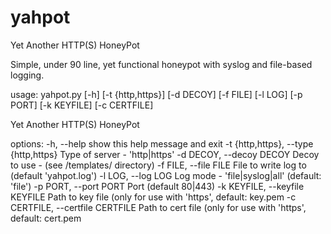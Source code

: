 # yahpot
Yet Another HTTP(S) HoneyPot

Simple, under 90 line, yet functional honeypot with syslog and file-based logging. 

usage: yahpot.py [-h] [-t {http,https}] [-d DECOY] [-f FILE] [-l LOG] [-p PORT] [-k KEYFILE] [-c CERTFILE]

Yet Another HTTP(S) HoneyPot

options:
-h, --help show this help message and exit
-t {http,https}, --type {http,https} Type of server - 'http|https'
-d DECOY, --decoy DECOY Decoy to use - (see /templates/ directory)
-f FILE, --file FILE  File to write log to (default 'yahpot.log')
-l LOG, --log LOG     Log mode - 'file|syslog|all' (default: 'file')
-p PORT, --port PORT  Port (default 80|443)
-k KEYFILE, --keyfile KEYFILE Path to key file (only for use with 'https', default: key.pem
-c CERTFILE, --certfile CERTFILE Path to cert file (only for use with 'https', default: cert.pem
